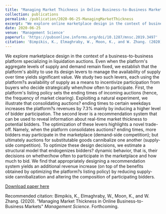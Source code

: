 ```yaml
---
title: "Managing Market Thickness in Online Business-to-Business Markets"
collection: publications
permalink: /publication/2020-06-25-ManagingMarketThickness
excerpt: "We explore online marketplace design in the context of business-to-business auctions. Even when the platform's aggregate levels of supply and demand remain fixed, the platform's ability to manage the availability of supply over time (i.e., market thickness) yields significant value. First, the platform's listing policy sets the ending times of incoming auctions (hence, the frequency of market clearing). Exploiting a natural experiment, we illustrate that consolidating auctions' ending times to certain weekdays increases the platform's revenues by 7.3% mainly by inducing a higher level of bidder participation. A second lever is a recommendation system that can be used to reveal information about real-time market thickness to potential bidders. We estimate and optimize these levers to highlight a novel trade-off."
date: 2020-06-25
venue: 'Management Science'
paperurl: 'https://pubsonline.informs.org/doi/10.1287/mnsc.2019.3497'
citation: 'Bimpikis, K., Elmaghraby, W., Moon, K., and W. Zhang. (2020). &quot;Managing Market Thickness in Online Business-to-Business Markets&quot; <i>Management Science</i>. Forthcoming.'
---
```

We explore marketplace design in the context of a business-to-business platform specializing in liquidation auctions. Even when the platform's aggregate levels of supply and demand remain fixed, we establish that the platform's ability to use its design levers to manage the availability of supply over time yields significant value. We study two such levers, each using the platform?s availability of supply as a means to incentivize participation from buyers who decide strategically when/how often to participate. First, the platform's listing policy sets the ending times of incoming auctions (hence, the frequency of market clearing). Exploiting a natural experiment, we illustrate that consolidating auctions? ending times to certain weekdays increases the platform?s revenues by 7.3% mainly by inducing a higher level of bidder participation. The second lever is a recommendation system that can be used to reveal information about real-time market thickness to potential bidders. The optimization of these levers highlights a novel trade-off. Namely, when the platform consolidates auctions? ending times, more bidders may participate in the marketplace (demand-side competition); but ultimately auctions for substitutable goods cannibalize one another (supply-side competition). To optimize these design decisions, we estimate a structural model that endogenizes bidders? dynamic behavior, that is, their decisions on whether/how often to participate in the marketplace and how much to bid. We find that appropriately designing a recommendation system yields an additional revenue increase (on top of the benefits obtained by optimizing the platform?s listing policy) by reducing supply-side cannibalization and altering the composition of participating bidders.

[Download paper here](https://pubsonline.informs.org/doi/10.1287/mnsc.2019.3497)

Recommended citation: Bimpikis, K., Elmaghraby, W., Moon, K., and W. Zhang. (2020). &quot;Managing Market Thickness in Online Business-to-Business Markets&quot; <i>Management Science</i>. Forthcoming.